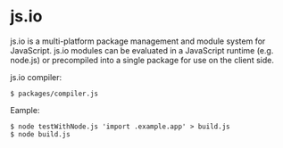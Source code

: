 # js.io

js.io is a multi-platform package management and module system for JavaScript. js.io
modules can be evaluated in a JavaScript runtime (e.g. node.js) or
precompiled into a single package for use on the client side.


js.io compiler:

    $ packages/compiler.js

Eample:

    $ node testWithNode.js 'import .example.app' > build.js
    $ node build.js
